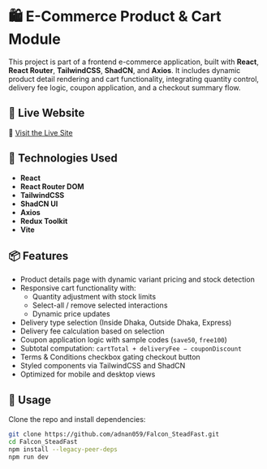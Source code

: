 # 🛍️ E-Commerce Product & Cart Module

This project is part of a frontend e-commerce application, built with **React**, **React Router**, **TailwindCSS**, **ShadCN**, and **Axios**. It includes dynamic product detail rendering and cart functionality, integrating quantity control, delivery fee logic, coupon application, and a checkout summary flow.

## 🚀 Live Website

🔗 [Visit the Live Site](https://falcon-steadfast-adnan.vercel.app/)

## 🧰 Technologies Used

- **React**
- **React Router DOM**
- **TailwindCSS**
- **ShadCN UI**
- **Axios**
- **Redux Toolkit**
- **Vite**

## 📦 Features

- Product details page with dynamic variant pricing and stock detection
- Responsive cart functionality with:
  - Quantity adjustment with stock limits
  - Select-all / remove selected interactions
  - Dynamic price updates
- Delivery type selection (Inside Dhaka, Outside Dhaka, Express)
- Delivery fee calculation based on selection
- Coupon application logic with sample codes (`save50`, `free100`)
- Subtotal computation: `cartTotal + deliveryFee − couponDiscount`
- Terms & Conditions checkbox gating checkout button
- Styled components via TailwindCSS and ShadCN
- Optimized for mobile and desktop views


## 📝 Usage

Clone the repo and install dependencies:

```bash
git clone https://github.com/adnan059/Falcon_SteadFast.git
cd Falcon_SteadFast
npm install --legacy-peer-deps
npm run dev

